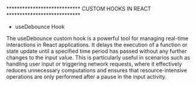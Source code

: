 **************************** CUSTOM HOOKS IN REACT ****************************


* useDebounce Hook

The useDebounce custom hook is a powerful tool for managing real-time interactions in React applications. It delays the execution of a function or state update until a specified time period has passed without any further changes to the input value. This is particularly useful in scenarios such as handling user input or triggering network requests, where it effectively reduces unnecessary computations and ensures that resource-intensive operations are only performed after a pause in the input activity.